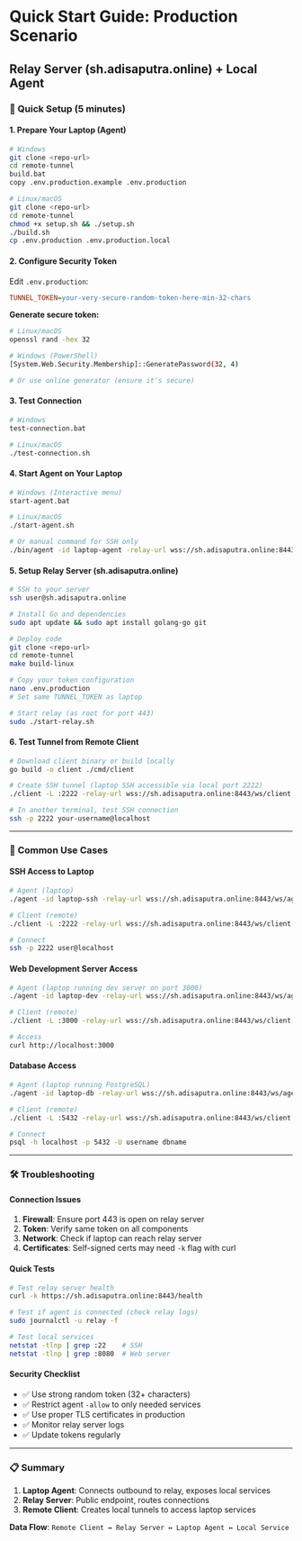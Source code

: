 # Quick Start Guide: Production Scenario
## Relay Server (sh.adisaputra.online) + Local Agent

### 🚀 Quick Setup (5 minutes)

#### 1. **Prepare Your Laptop (Agent)**

```bash
# Windows
git clone <repo-url>
cd remote-tunnel
build.bat
copy .env.production.example .env.production

# Linux/macOS
git clone <repo-url>
cd remote-tunnel
chmod +x setup.sh && ./setup.sh
./build.sh
cp .env.production .env.production.local
```

#### 2. **Configure Security Token**

Edit `.env.production`:
```ini
TUNNEL_TOKEN=your-very-secure-random-token-here-min-32-chars
```

**Generate secure token:**
```bash
# Linux/macOS
openssl rand -hex 32

# Windows (PowerShell)
[System.Web.Security.Membership]::GeneratePassword(32, 4)

# Or use online generator (ensure it's secure)
```

#### 3. **Test Connection**

```bash
# Windows
test-connection.bat

# Linux/macOS
./test-connection.sh
```

#### 4. **Start Agent on Your Laptop**

```bash
# Windows (Interactive menu)
start-agent.bat

# Linux/macOS
./start-agent.sh

# Or manual command for SSH only
./bin/agent -id laptop-agent -relay-url wss://sh.adisaputra.online:8443/ws/agent -allow 127.0.0.1:22 -token YOUR_TOKEN -insecure
```

#### 5. **Setup Relay Server (sh.adisaputra.online)**

```bash
# SSH to your server
ssh user@sh.adisaputra.online

# Install Go and dependencies
sudo apt update && sudo apt install golang-go git

# Deploy code
git clone <repo-url>
cd remote-tunnel
make build-linux

# Copy your token configuration
nano .env.production
# Set same TUNNEL_TOKEN as laptop

# Start relay (as root for port 443)
sudo ./start-relay.sh
```

#### 6. **Test Tunnel from Remote Client**

```bash
# Download client binary or build locally
go build -o client ./cmd/client

# Create SSH tunnel (laptop SSH accessible via local port 2222)
./client -L :2222 -relay-url wss://sh.adisaputra.online:8443/ws/client -agent laptop-agent -target 127.0.0.1:22 -token YOUR_TOKEN -insecure

# In another terminal, test SSH connection
ssh -p 2222 your-username@localhost
```

---

### 🔧 **Common Use Cases**

#### **SSH Access to Laptop**
```bash
# Agent (laptop)
./agent -id laptop-ssh -relay-url wss://sh.adisaputra.online:8443/ws/agent -allow 127.0.0.1:22 -token TOKEN -insecure

# Client (remote)
./client -L :2222 -relay-url wss://sh.adisaputra.online:8443/ws/client -agent laptop-ssh -target 127.0.0.1:22 -token TOKEN -insecure

# Connect
ssh -p 2222 user@localhost
```

#### **Web Development Server Access**
```bash
# Agent (laptop running dev server on port 3000)
./agent -id laptop-dev -relay-url wss://sh.adisaputra.online:8443/ws/agent -allow 127.0.0.1:3000 -token TOKEN -insecure

# Client (remote)
./client -L :3000 -relay-url wss://sh.adisaputra.online:8443/ws/client -agent laptop-dev -target 127.0.0.1:3000 -token TOKEN -insecure

# Access
curl http://localhost:3000
```

#### **Database Access**
```bash
# Agent (laptop running PostgreSQL)
./agent -id laptop-db -relay-url wss://sh.adisaputra.online:8443/ws/agent -allow 127.0.0.1:5432 -token TOKEN -insecure

# Client (remote)
./client -L :5432 -relay-url wss://sh.adisaputra.online:8443/ws/client -agent laptop-db -target 127.0.0.1:5432 -token TOKEN -insecure

# Connect
psql -h localhost -p 5432 -U username dbname
```

---

### 🛠️ **Troubleshooting**

#### **Connection Issues**
1. **Firewall**: Ensure port 443 is open on relay server
2. **Token**: Verify same token on all components
3. **Network**: Check if laptop can reach relay server
4. **Certificates**: Self-signed certs may need `-k` flag with curl

#### **Quick Tests**
```bash
# Test relay server health
curl -k https://sh.adisaputra.online:8443/health

# Test if agent is connected (check relay logs)
sudo journalctl -u relay -f

# Test local services
netstat -tlnp | grep :22    # SSH
netstat -tlnp | grep :8080  # Web server
```

#### **Security Checklist**
- ✅ Use strong random token (32+ characters)
- ✅ Restrict agent `-allow` to only needed services
- ✅ Use proper TLS certificates in production
- ✅ Monitor relay server logs
- ✅ Update tokens regularly

---

### 📋 **Summary**

1. **Laptop Agent**: Connects outbound to relay, exposes local services
2. **Relay Server**: Public endpoint, routes connections
3. **Remote Client**: Creates local tunnels to access laptop services

**Data Flow**: `Remote Client ↔ Relay Server ↔ Laptop Agent ↔ Local Service`
